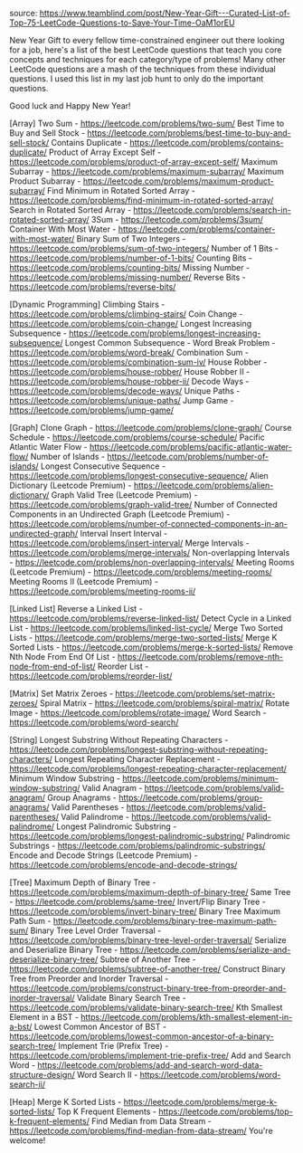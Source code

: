 source:
https://www.teamblind.com/post/New-Year-Gift---Curated-List-of-Top-75-LeetCode-Questions-to-Save-Your-Time-OaM1orEU

New Year Gift to every fellow time-constrained engineer out there looking for a job, here's a list of the best LeetCode questions that teach you core concepts and techniques for each category/type of problems! Many other LeetCode questions are a mash of the techniques from these individual questions. I used this list in my last job hunt to only do the important questions.

Good luck and Happy New Year!

[Array]
Two Sum - https://leetcode.com/problems/two-sum/
Best Time to Buy and Sell Stock - https://leetcode.com/problems/best-time-to-buy-and-sell-stock/
Contains Duplicate - https://leetcode.com/problems/contains-duplicate/
Product of Array Except Self - https://leetcode.com/problems/product-of-array-except-self/
Maximum Subarray - https://leetcode.com/problems/maximum-subarray/
Maximum Product Subarray - https://leetcode.com/problems/maximum-product-subarray/
Find Minimum in Rotated Sorted Array - https://leetcode.com/problems/find-minimum-in-rotated-sorted-array/
Search in Rotated Sorted Array - https://leetcode.com/problems/search-in-rotated-sorted-array/
3Sum - https://leetcode.com/problems/3sum/
Container With Most Water - https://leetcode.com/problems/container-with-most-water/
Binary Sum of Two Integers - https://leetcode.com/problems/sum-of-two-integers/
Number of 1 Bits - https://leetcode.com/problems/number-of-1-bits/
Counting Bits - https://leetcode.com/problems/counting-bits/
Missing Number - https://leetcode.com/problems/missing-number/
Reverse Bits - https://leetcode.com/problems/reverse-bits/

[Dynamic Programming]
Climbing Stairs - https://leetcode.com/problems/climbing-stairs/
Coin Change - https://leetcode.com/problems/coin-change/
Longest Increasing Subsequence - https://leetcode.com/problems/longest-increasing-subsequence/
Longest Common Subsequence -
Word Break Problem - https://leetcode.com/problems/word-break/
Combination Sum - https://leetcode.com/problems/combination-sum-iv/
House Robber - https://leetcode.com/problems/house-robber/
House Robber II - https://leetcode.com/problems/house-robber-ii/
Decode Ways - https://leetcode.com/problems/decode-ways/
Unique Paths - https://leetcode.com/problems/unique-paths/
Jump Game - https://leetcode.com/problems/jump-game/

[Graph]
Clone Graph - https://leetcode.com/problems/clone-graph/
Course Schedule - https://leetcode.com/problems/course-schedule/
Pacific Atlantic Water Flow - https://leetcode.com/problems/pacific-atlantic-water-flow/
Number of Islands - https://leetcode.com/problems/number-of-islands/
Longest Consecutive Sequence - https://leetcode.com/problems/longest-consecutive-sequence/
Alien Dictionary (Leetcode Premium) - https://leetcode.com/problems/alien-dictionary/
Graph Valid Tree (Leetcode Premium) - https://leetcode.com/problems/graph-valid-tree/
Number of Connected Components in an Undirected Graph (Leetcode Premium) - https://leetcode.com/problems/number-of-connected-components-in-an-undirected-graph/
Interval
Insert Interval - https://leetcode.com/problems/insert-interval/
Merge Intervals - https://leetcode.com/problems/merge-intervals/
Non-overlapping Intervals - https://leetcode.com/problems/non-overlapping-intervals/
Meeting Rooms (Leetcode Premium) - https://leetcode.com/problems/meeting-rooms/
Meeting Rooms II (Leetcode Premium) - https://leetcode.com/problems/meeting-rooms-ii/

[Linked List]
Reverse a Linked List - https://leetcode.com/problems/reverse-linked-list/
Detect Cycle in a Linked List - https://leetcode.com/problems/linked-list-cycle/
Merge Two Sorted Lists - https://leetcode.com/problems/merge-two-sorted-lists/
Merge K Sorted Lists - https://leetcode.com/problems/merge-k-sorted-lists/
Remove Nth Node From End Of List - https://leetcode.com/problems/remove-nth-node-from-end-of-list/
Reorder List - https://leetcode.com/problems/reorder-list/

[Matrix]
Set Matrix Zeroes - https://leetcode.com/problems/set-matrix-zeroes/
Spiral Matrix - https://leetcode.com/problems/spiral-matrix/
Rotate Image - https://leetcode.com/problems/rotate-image/
Word Search - https://leetcode.com/problems/word-search/

[String]
Longest Substring Without Repeating Characters - https://leetcode.com/problems/longest-substring-without-repeating-characters/
Longest Repeating Character Replacement - https://leetcode.com/problems/longest-repeating-character-replacement/
Minimum Window Substring - https://leetcode.com/problems/minimum-window-substring/
Valid Anagram - https://leetcode.com/problems/valid-anagram/
Group Anagrams - https://leetcode.com/problems/group-anagrams/
Valid Parentheses - https://leetcode.com/problems/valid-parentheses/
Valid Palindrome - https://leetcode.com/problems/valid-palindrome/
Longest Palindromic Substring - https://leetcode.com/problems/longest-palindromic-substring/
Palindromic Substrings - https://leetcode.com/problems/palindromic-substrings/
Encode and Decode Strings (Leetcode Premium) - https://leetcode.com/problems/encode-and-decode-strings/

[Tree]
Maximum Depth of Binary Tree - https://leetcode.com/problems/maximum-depth-of-binary-tree/
Same Tree - https://leetcode.com/problems/same-tree/
Invert/Flip Binary Tree - https://leetcode.com/problems/invert-binary-tree/
Binary Tree Maximum Path Sum - https://leetcode.com/problems/binary-tree-maximum-path-sum/
Binary Tree Level Order Traversal - https://leetcode.com/problems/binary-tree-level-order-traversal/
Serialize and Deserialize Binary Tree - https://leetcode.com/problems/serialize-and-deserialize-binary-tree/
Subtree of Another Tree - https://leetcode.com/problems/subtree-of-another-tree/
Construct Binary Tree from Preorder and Inorder Traversal - https://leetcode.com/problems/construct-binary-tree-from-preorder-and-inorder-traversal/
Validate Binary Search Tree - https://leetcode.com/problems/validate-binary-search-tree/
Kth Smallest Element in a BST - https://leetcode.com/problems/kth-smallest-element-in-a-bst/
Lowest Common Ancestor of BST - https://leetcode.com/problems/lowest-common-ancestor-of-a-binary-search-tree/
Implement Trie (Prefix Tree) - https://leetcode.com/problems/implement-trie-prefix-tree/
Add and Search Word - https://leetcode.com/problems/add-and-search-word-data-structure-design/
Word Search II - https://leetcode.com/problems/word-search-ii/

[Heap]
Merge K Sorted Lists - https://leetcode.com/problems/merge-k-sorted-lists/
Top K Frequent Elements - https://leetcode.com/problems/top-k-frequent-elements/
Find Median from Data Stream - https://leetcode.com/problems/find-median-from-data-stream/
You're welcome!
